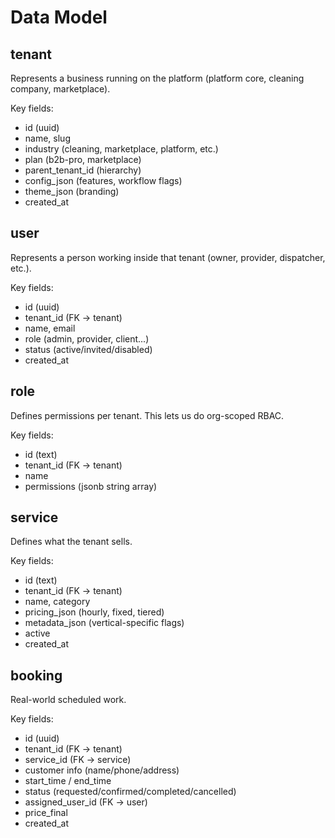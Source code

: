 # Data Model

## tenant
Represents a business running on the platform (platform core, cleaning company, marketplace).

Key fields:
- id (uuid)
- name, slug
- industry (cleaning, marketplace, platform, etc.)
- plan (b2b-pro, marketplace)
- parent_tenant_id (hierarchy)
- config_json (features, workflow flags)
- theme_json (branding)
- created_at

## user
Represents a person working inside that tenant (owner, provider, dispatcher, etc.).

Key fields:
- id (uuid)
- tenant_id (FK -> tenant)
- name, email
- role (admin, provider, client...)
- status (active/invited/disabled)
- created_at

## role
Defines permissions per tenant.
This lets us do org-scoped RBAC.

Key fields:
- id (text)
- tenant_id (FK -> tenant)
- name
- permissions (jsonb string array)

## service
Defines what the tenant sells.

Key fields:
- id (text)
- tenant_id (FK -> tenant)
- name, category
- pricing_json (hourly, fixed, tiered)
- metadata_json (vertical-specific flags)
- active
- created_at

## booking
Real-world scheduled work.

Key fields:
- id (uuid)
- tenant_id (FK -> tenant)
- service_id (FK -> service)
- customer info (name/phone/address)
- start_time / end_time
- status (requested/confirmed/completed/cancelled)
- assigned_user_id (FK -> user)
- price_final
- created_at
